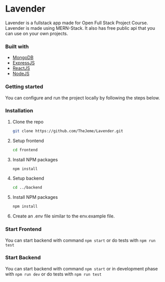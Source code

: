# Lavender
 Lavender is a fullstack app made for Open Full Stack Project Course. Lavender is made using MERN-Stack. It also has free public api that you can use on your own projects.
 
### Built with

* [MongoDB](https://www.mongodb.com)
* [ExpressJS](https://expressjs.com)
* [ReactJS](https://reactjs.org/)
* [NodeJS](https://nodejs.org/en/)

### Getting started

You can configure and run the project locally by following the steps below.

### Installation

1. Clone the repo
   ```sh
   git clone https://github.com/TheJeme/Lavender.git
   ```
2. Setup frontend
   ```sh
   cd frontend
   ```
4. Install NPM packages
   ```sh
   npm install
   ```
5. Setup backend
   ```sh
   cd ../backend
   ```
6. Install NPM packages
   ```sh
   npm install
   ```
7. Create an .env file similar to the env.example file.

### Start Frontend

You can start backend with command ```npm start``` or do tests with ```npm run test```

### Start Backend

You can start backend with command ```npm start``` or in development phase with ```npm run dev``` or do tests with ```npm run test```
